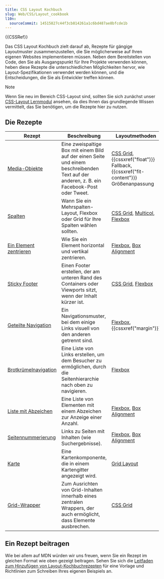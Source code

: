 ```yaml
---
title: CSS Layout Kochbuch
slug: Web/CSS/Layout_cookbook
l10n:
  sourceCommit: 14515827c44f3cb814261a1c6bd487ae8bfcde1b
---
```


{{CSSRef}}

Das CSS Layout Kochbuch zielt darauf ab, Rezepte für gängige Layoutmuster zusammenzustellen, die Sie möglicherweise auf Ihren eigenen Websites implementieren müssen. Neben dem Bereitstellen von Code, den Sie als Ausgangspunkt für Ihre Projekte verwenden können, heben diese Rezepte die unterschiedlichen Möglichkeiten hervor, wie Layout-Spezifikationen verwendet werden können, und die Entscheidungen, die Sie als Entwickler treffen können.

> [!NOTE]
> Wenn Sie neu im Bereich CSS-Layout sind, sollten Sie sich zunächst unser [CSS-Layout Lernmodul](/de/docs/Learn/CSS/CSS_layout) ansehen, da dies Ihnen das grundlegende Wissen vermittelt, das Sie benötigen, um die Rezepte hier zu nutzen.

## Die Rezepte

| Rezept                                                                               | Beschreibung                                                                                                  | Layoutmethoden                                                                                                                                               |
| ------------------------------------------------------------------------------------ | ------------------------------------------------------------------------------------------------------------- | ----------------------------------------------------------------------------------------------------------------------------------------------------------- |
| [Media-Objekte](/de/docs/Web/CSS/Layout_cookbook/Media_objects)                   | Eine zweispaltige Box mit einem Bild auf der einen Seite und einem beschreibenden Text auf der anderen, z. B. ein Facebook-Post oder Tweet.          | [CSS Grid](/de/docs/Web/CSS/CSS_grid_layout), {{cssxref("float")}} Fallback, {{cssxref("fit-content")}} Größenanpassung                                  |
| [Spalten](/de/docs/Web/CSS/Layout_cookbook/Column_layouts)                        | Wann Sie ein Mehrspalten-Layout, Flexbox oder Grid für Ihre Spalten wählen sollten.                            | [CSS Grid](/de/docs/Web/CSS/CSS_grid_layout), [Multicol](/de/docs/Web/CSS/CSS_multicol_layout), [Flexbox](/de/docs/Web/CSS/CSS_flexible_box_layout) |
| [Ein Element zentrieren](/de/docs/Web/CSS/Layout_cookbook/Center_an_element)      | Wie Sie ein Element horizontal und vertikal zentrieren.                                                       | [Flexbox](/de/docs/Web/CSS/CSS_flexible_box_layout), [Box Alignment](/de/docs/Web/CSS/CSS_box_alignment)                                               |
| [Sticky Footer](/de/docs/Web/CSS/Layout_cookbook/Sticky_footers)                  | Einen Footer erstellen, der am unteren Rand des Containers oder Viewports sitzt, wenn der Inhalt kürzer ist.   | [CSS Grid](/de/docs/Web/CSS/CSS_grid_layout), [Flexbox](/de/docs/Web/CSS/CSS_flexible_box_layout)                                                      |
| [Geteilte Navigation](/de/docs/Web/CSS/Layout_cookbook/Split_Navigation)          | Ein Navigationsmuster, bei dem einige Links visuell von den anderen getrennt sind.                            | [Flexbox](/de/docs/Web/CSS/CSS_flexible_box_layout), {{cssxref("margin")}}                                                                                |
| [Brotkrümelnavigation](/de/docs/Web/CSS/Layout_cookbook/Breadcrumb_Navigation)    | Eine Liste von Links erstellen, um dem Besucher zu ermöglichen, durch die Seitenhierarchie nach oben zu navigieren. | [Flexbox](/de/docs/Web/CSS/CSS_flexible_box_layout)                                                                                                       |
| [Liste mit Abzeichen](/de/docs/Web/CSS/Layout_cookbook/List_group_with_badges)    | Eine Liste von Elementen mit einem Abzeichen zur Anzeige einer Anzahl.                                         | [Flexbox](/de/docs/Web/CSS/CSS_flexible_box_layout), [Box Alignment](/de/docs/Web/CSS/CSS_box_alignment)                                               |
| [Seitennummerierung](/de/docs/Web/CSS/Layout_cookbook/Pagination)                 | Links zu Seiten mit Inhalten (wie Suchergebnisse).                                                            | [Flexbox](/de/docs/Web/CSS/CSS_flexible_box_layout), [Box Alignment](/de/docs/Web/CSS/CSS_box_alignment)                                               |
| [Karte](/de/docs/Web/CSS/Layout_cookbook/Card)                                    | Eine Kartenkomponente, die in einem Kartengitter angezeigt wird.                                              | [Grid Layout](/de/docs/Web/CSS/CSS_grid_layout)                                                                                                           |
| [Grid-Wrapper](/de/docs/Web/CSS/Layout_cookbook/Grid_wrapper)                     | Zum Ausrichten von Grid-Inhalten innerhalb eines zentralen Wrappers, der auch ermöglicht, dass Elemente ausbrechen. | [CSS Grid](/de/docs/Web/CSS/CSS_grid_layout)                                                                                                              |

## Ein Rezept beitragen

Wie bei allem auf MDN würden wir uns freuen, wenn Sie ein Rezept im gleichen Format wie oben gezeigt beitragen. Sehen Sie sich die [Leitfaden zum Hinzufügen von Layout-Kochbuchrezepten](/de/docs/Web/CSS/Layout_cookbook/Contribute_a_recipe) für eine Vorlage und Richtlinien zum Schreiben Ihres eigenen Beispiels an.
